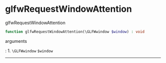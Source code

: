# glfwRequestWindowAttention
glfwRequestWindowAttention

```php
function glfwRequestWindowAttention(\GLFWwindow $window) : void
```

arguments

:    1. `\GLFWwindow` `$window` 

---
     
